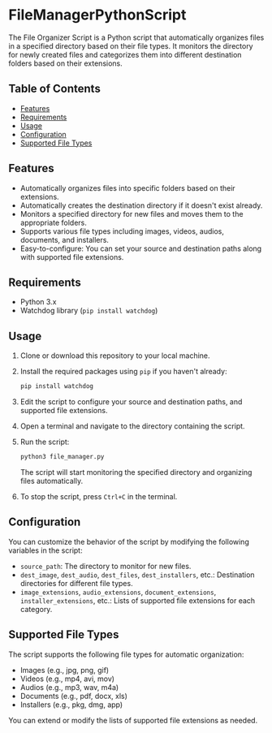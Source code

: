 # FileManagerPythonScript

The File Organizer Script is a Python script that automatically organizes files in a specified directory based on their file types. 
It monitors the directory for newly created files and categorizes them into different destination folders based on their extensions.

## Table of Contents

- [Features](#features)
- [Requirements](#requirements)
- [Usage](#usage)
- [Configuration](#configuration)
- [Supported File Types](#supported-file-types)

## Features

- Automatically organizes files into specific folders based on their extensions.
- Automatically creates the destination directory if it doesn't exist already.
- Monitors a specified directory for new files and moves them to the appropriate folders.
- Supports various file types including images, videos, audios, documents, and installers.
- Easy-to-configure: You can set your source and destination paths along with supported file extensions.


## Requirements

- Python 3.x
- Watchdog library (`pip install watchdog`)


## Usage

1. Clone or download this repository to your local machine.
2. Install the required packages using `pip` if you haven't already:

    ```sh
    pip install watchdog
    ```
3. Edit the script to configure your source and destination paths, and supported file extensions.
4. Open a terminal and navigate to the directory containing the script.
5. Run the script:

    ```sh
    python3 file_manager.py
    ```
   The script will start monitoring the specified directory and organizing files automatically.

6. To stop the script, press `Ctrl+C` in the terminal.

## Configuration

You can customize the behavior of the script by modifying the following variables in the script:

- `source_path`: The directory to monitor for new files.
- `dest_image`, `dest_audio`, `dest_files`, `dest_installers`, etc.: Destination directories for different file types.
- `image_extensions`, `audio_extensions`, `document_extensions`, `installer_extensions`, etc.: Lists of supported file extensions for each category.

## Supported File Types

The script supports the following file types for automatic organization:

- Images (e.g., jpg, png, gif)
- Videos (e.g., mp4, avi, mov)
- Audios (e.g., mp3, wav, m4a)
- Documents (e.g., pdf, docx, xls)
- Installers (e.g., pkg, dmg, app)

You can extend or modify the lists of supported file extensions as needed.
